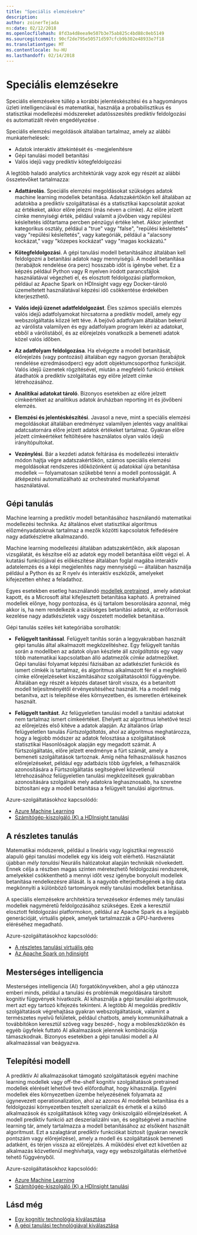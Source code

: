 ```yaml
---
title: "Speciális elemzésekre"
description: 
author: zoinerTejada
ms:date: 02/12/2018
ms.openlocfilehash: 8fd3a4d8eea9e507b3e75ab825c4bd88c0eb5149
ms.sourcegitcommit: 90cf2de795e50571d597cfcb9b302e48933e7f18
ms.translationtype: MT
ms.contentlocale: hu-HU
ms.lasthandoff: 02/14/2018
---
```

# <a name="advanced-analytics"></a>Speciális elemzésekre

Speciális elemzésekre túllép a korábbi jelentéskészítési és a hagyományos üzleti intelligenciával és matematikai, használja a probabilisztikus és statisztikai modellezési módszereket adatösszesítés prediktív feldolgozási és automatizált révén engedélyezése .

Speciális elemzési megoldások általában tartalmaz, amely az alábbi munkaterhelések:

* Adatok interaktív áttekintését és -megjelenítésre
* Gépi tanulási modell betanítási
* Valós idejű vagy prediktív kötegfeldolgozási

A legtöbb haladó analytics architektúrák vagy azok egy részét az alábbi összetevőket tartalmazza:

* **Adattárolás**. Speciális elemzési megoldásokat szükséges adatok machine learning modellek betanítása. Adatszakértőkön kell általában az adatokba a prediktív szolgáltatásai és a statisztikai kapcsolatát azokat az értékeket, akkor előre jelezni (más néven a címke). Az előre jelzett címke mennyiségi érték, például valamit a jövőben vagy repülési késleltetés időtartama percben pénzügyi értéke lehet. Akkor jelenthet kategorikus osztály, például a "true" vagy "false", "repülési késleltetés" vagy "repülési késleltetés", vagy kategóriák, például a "alacsony kockázat," vagy "közepes kockázat" vagy "magas kockázatú."

* **Kötegfeldolgozási**. A gépi tanulási modell betanításához általában kell feldolgozni a betanítási adatok nagy mennyiségű. A modell betanítása (terabájtok rendelése óra perc) hosszabb időt is igénybe vehet. Ez a képzés például Python vagy R nyelven íródott parancsfájlok használatával végezheti el, és elosztott feldolgozási platformokon, például az Apache Spark on HDInsight vagy egy Docker-tároló üzemeltetett használatával képzési idő csökkentése érdekében kiterjeszthető.

* **Valós idejű üzenet adatfeldolgozást**. Éles számos speciális elemzés valós idejű adatfolyamokat hírcsatorna a prediktív modell, amely egy webszolgáltatás közzé lett téve. A bejövő adatfolyam általában bekerül az várólista valamilyen és egy adatfolyam program lekéri az adatokat, ebből a várólistából, és az előrejelzés vonatkozik a bemeneti adatok közel valós időben.  

* **Az adatfolyam feldolgozása**. Ha elvégezte a modell betanítását, előrejelzés (vagy pontozási) általában egy nagyon gyorsan (terabájtok rendelése ezredmásodperc) egy adott objektumcsoporthoz funkcióját. Valós idejű üzenetek rögzítésével, miután a megfelelő funkció értékek átadhatók a prediktív szolgáltatás egy előre jelzett címke létrehozásához.

* **Analitikai adatokat tároló**. Bizonyos esetekben az előre jelzett címkeértéket az analitikus adatok áruházban reporting írt és jövőbeni elemzés.

* **Elemzési és jelentéskészítési**. Javasol a neve, mint a speciális elemzési megoldásokat általában eredményez valamilyen jelentés vagy analitikai adatcsatornára előre jelzett adatok értékeket tartalmaz. Gyakran előre jelzett címkeértéket feltöltésére használatos olyan valós idejű irányítópultokat.

* **Vezénylési**. Bár a kezdeti adatok feltárása és modellezési interaktív módon hajtja végre adatszakértőkön, számos speciális elemzési megoldásokat rendszeres időközönként új adatokkal újra betanítása modellek &mdash; folyamatosan szűkebbé tenni a modell pontosságát. A átképezési automatizálható az orchestrated munkafolyamat használatával.

## <a name="machine-learning"></a>Gépi tanulás
Machine learning a prediktív modell betanításához használandó matematikai modellezési technika. Az általános elvet statisztikai algoritmus előzményadatoknak tartalmaz a mezők közötti kapcsolatok felfedésére nagy adatkészletre alkalmazandó.

Machine learning modellezési általában adatszakértőkön, akik alaposan vizsgálatát, és készítse elő az adatok egy modell betanítása előtt végzi el. A kutatási funkciójával és előkészítése általában foglal magába interaktív adatelemzés és a képi megjelenítés nagy mennyiségű &mdash; általában használja például a Python és az R nyelv és interaktív eszközök, amelyeket kifejezetten ehhez a feladathoz.

Egyes esetekben esetleg használandó [modellek pretrained](/machine-learning-server/install/microsoftml-install-pretrained-models) , amely adatokat kapott, és a Microsoft által kifejlesztett betanítása kapható. A pretrained modellek előnye, hogy pontozása, és új tartalom besorolására azonnal, még akkor is, ha nem rendelkezik a szükséges betanítási adatok, az erőforrások kezelése nagy adatkészletek vagy összetett modellek betanítása.

Gépi tanulás széles két kategóriába sorolhatók:

* **Felügyelt tanítással**. Felügyelt tanítás során a leggyakrabban használt gépi tanulás által alkalmazott megközelítéshez. Egy felügyelt tanítás során a modellben az adatok olyan készlete áll *szolgáltatás* egy vagy több matematikai kapcsolatban álló adatmezők *címke* adatmezőket. Gépi tanulási folyamat képzési fázisában az adatkészlet funkciók és ismert címkék is tartalmaz, és algoritmus alkalmazott fér el a megfelelő címke előrejelzéseket kiszámításához szolgáltatásoktól függvénybe. Általában egy részét a képzés dataset tárolt vissza, és a betanított modell teljesítményétől érvényesítéséhez használt. Ha a modell még betanítva, azt is telepítése éles környezetben, és ismeretlen értékeinek használt. 

* **Felügyelt tanítást**. Az felügyeletlen tanulási modell a tanítási adatokat nem tartalmaz ismert címkeértéket. Ehelyett az algoritmus lehetővé teszi az előrejelzés első kitéve a adatok alapján. Az általános űrlap felügyeletlen tanulás *Fürtszolgáltatás*, ahol az algoritmus meghatározza, hogy a legjobb módszer az adatok felosztása a szolgáltatások statisztikai Hasonlóságok alapján egy megadott számát. A fürtszolgáltatás, előre jelzett eredménye a fürt számát, amely a bemeneti szolgáltatások tartoznak. Amíg néha felhasználásuk hasznos előrejelzéseket, például egy adatbázis több ügyfelek, a felhasználók azonosítására a Fürtszolgáltatás segítségével közvetlenül létrehozásához felügyeletlen tanulási megközelítések gyakrabban azonosítására szolgálnak mely adatokra leghasznosabb, ha szeretne biztosítani egy a modell betanítása a felügyelt tanulási algoritmus.

Azure-szolgáltatásokhoz kapcsolódó:

- [Azure Machine Learning](/azure/machine-learning/)
- [Számítógép-kiszolgáló (K) a HDInsight tanulási](/azure/hdinsight/r-server/r-server-overview)

## <a name="deep-learning"></a>A részletes tanulás

Matematikai módszerek, például a lineáris vagy logisztikai regresszió alapuló gépi tanulási modellek egy kis ideig volt elérhető. Használatát újabban *mély tanulási* Neurális hálózatokat alapján technikák növekedett. Ennek célja a részben magas szinten méretezhető feldolgozási rendszerek, amelyekkel csökkenthető a mennyi időt vesz igénybe bonyolult modellek betanítása rendelkezésre állását. Is a nagyobb elterjedtségének a big data megkönnyíti a különböző tartományok mély tanulási modellek betanítása.

A speciális elemzésekre architektúra tervezésekor érdemes mély tanulási modellek nagyméretű feldolgozásához szükséges. Ezek a keresztül elosztott feldolgozási platformokon, például az Apache Spark és a legújabb generációját, virtuális gépek, amelyek tartalmazzák a GPU-hardveres eléréséhez megadható.

Azure-szolgáltatásokhoz kapcsolódó:

- [A részletes tanulási virtuális gép](/azure/machine-learning/data-science-virtual-machine/deep-learning-dsvm-overview)
- [Az Apache Spark on hdinsight](/azure/hdinsight/spark/apache-spark-overview)

## <a name="artificial-intelligence"></a>Mesterséges intelligencia

Mesterséges intelligencia (AI) forgatókönyvekben, ahol a gép utánozza emberi minds, például a tanulási és problémák megoldására társított kognitív függvények hivatkozik. AI kihasználja a gépi tanulási algoritmusok, mert azt egy tartozó kifejezés tekinteni. A legtöbb AI megoldás prediktív szolgáltatások végrehajtása gyakran webszolgáltatások, valamint a természetes nyelvű felületek, például chatbots, amely kommunikálhatnak a továbbítókon keresztül szöveg vagy beszéd-, hogy a mobileszközökön és egyéb ügyfelek futtató AI alkalmazások jelennek kombinációja támaszkodnak. Bizonyos esetekben a gépi tanulási modell a AI alkalmazással van beágyazva. 

## <a name="model-deployment"></a>Telepítési modell

A prediktív AI alkalmazásokat támogató szolgáltatások egyéni machine learning modellek vagy off-the-shelf kognitív szolgáltatások pretrained modellek elérését lehetővé tevő előfordulhat, hogy kihasználja. Egyéni modellek éles környezetben üzembe helyezésének folyamata az úgynevezett operationalization, ahol az azonos AI modellek betanítása és a feldolgozási környezetben tesztelt szerializált és érhetik el a külső alkalmazások és szolgáltatások köteg vagy önkiszolgáló előrejelzéseket. A modell prediktív funkció azt deszerializálni van, és segítségével a machine learning tár, amely tartalmazza a modell betanításához az elsőként használt algoritmust. Ezt a szalagtárat prediktív funkciókat biztosít (gyakran nevezik pontszám vagy előrejelzése), amely a modell és szolgáltatások bemeneti adatként, és térjen vissza az előrejelzés. A működési elvet ezt követően az alkalmazás közvetlenül meghívhatja, vagy egy webszolgáltatás elérhetővé tehető függvényből. 

Azure-szolgáltatásokhoz kapcsolódó:

- [Azure Machine Learning](/azure/machine-learning/)
- [Számítógép-kiszolgáló (K) a HDInsight tanulási](/azure/hdinsight/r-server/r-server-overview)


## <a name="see-also"></a>Lásd még

- [Egy kognitív technológia kiválasztása](../technology-choices/cognitive-services.md)
- [A gépi tanulási technológiával kiválasztása](../technology-choices/data-science-and-machine-learning.md)